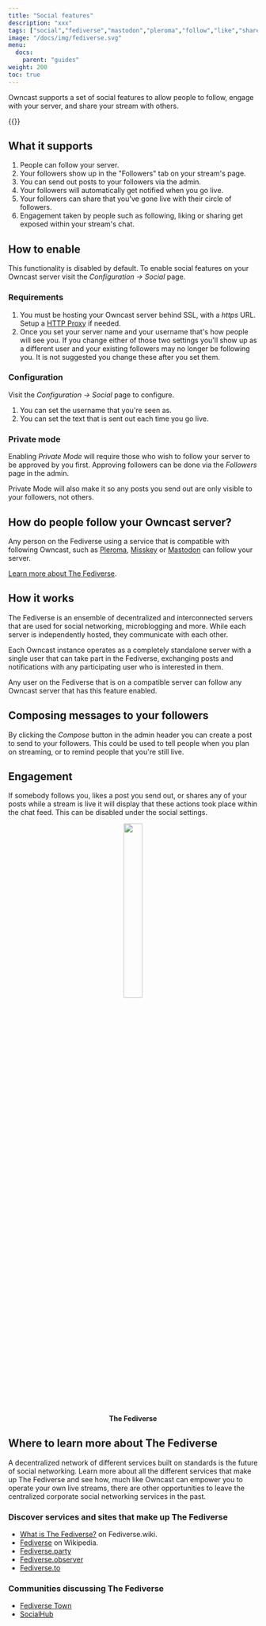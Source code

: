 ```yaml
---
title: "Social features"
description: "xxx"
tags: ["social","fediverse","mastodon","pleroma","follow","like","share"]
image: "/docs/img/fediverse.svg"
menu:
  docs:
    parent: "guides"
weight: 200
toc: true
---
```


Owncast supports a set of social features to allow people to follow, engage with your server, and share your stream with others.

{{<versionsupport feature="Social functionality" version="0.0.11">}}

## What it supports

1. People can follow your server.
1. Your followers show up in the "Followers" tab on your stream's page.
1. You can send out posts to your followers via the admin.
1. Your followers will automatically get notified when you go live.
1. Your followers can share that you've gone live with their circle of followers.
1. Engagement taken by people such as following, liking or sharing get exposed within your stream's chat.

## How to enable

This functionality is disabled by default. To enable social features on your Owncast server visit the _Configuration -> Social_ page.

### Requirements

1. You must be hosting your Owncast server behind SSL, with a _https_ URL. Setup a [HTTP Proxy](/docs/sslproxies/) if needed.
1. Once you set your server name and your username that's how people will see you. If you change either of those two settings you'll show up as a different user and your existing followers may no longer be following you. It is not suggested you change these after you set them.

### Configuration

Visit the _Configuration -> Social_ page to configure.

1. You can set the username that you're seen as.
1. You can set the text that is sent out each time you go live.

### Private mode

Enabling _Private Mode_ will require those who wish to follow your server to be approved by you first. Approving followers can be done via the _Followers_ page in the admin.

Private Mode will also make it so any posts you send out are only visible to your followers, not others.

## How do people follow your Owncast server?

Any person on the Fediverse using a service that is compatible with following Owncast, such as [Pleroma](https://pleroma.social/), [Misskey](https://join.misskey.page/) or [Mastodon](https://joinmastodon.org/) can follow your server.

[Learn more about The Fediverse](#learn-more).

## How it works

The Fediverse is an ensemble of decentralized and interconnected servers that are used for social networking, microblogging and more. While each server is independently hosted, they communicate with each other.

Each Owncast instance operates as a completely standalone server with a single user that can take part in the Fediverse, exchanging posts and notifications with any participating user who is interested in them.

Any user on the Fediverse that is on a compatible server can follow any Owncast server that has this feature enabled.

## Composing messages to your followers

By clicking the _Compose_ button in the admin header you can create a post to send to your followers. This could be used to tell people when you plan on streaming, or to remind people that you're still live.

## Engagement

If somebody follows you, likes a post you send out, or shares any of your posts while a stream is live it will display that these actions took place within the chat feed. This can be disabled under the social settings.


<center>
    <figure>
  <img src="/docs/img/fediverse.svg" width="30%" id="learn-more" />
  <figcaption>
      <h4>The Fediverse</h4>
  </figcaption>
</figure>
</center>

## Where to learn more about The Fediverse

A decentralized network of different services built on standards is the future of social networking. Learn more about all the different services that make up The Fediverse and see how, much like Owncast can empower you to operate your own live streams, there are other opportunities to leave the centralized corporate social networking services in the past.

### Discover services and sites that make up The Fediverse

- [What is The Fediverse?](https://joinfediverse.wiki/What_is_the_Fediverse%3F) on Fediverse.wiki.
- [Fediverse](https://en.wikipedia.org/wiki/Fediverse) on Wikipedia.
- [Fediverse.party](https://fediverse.party/)
- [Fediverse.observer](https://fediverse.observer/)
- [Fediverse.to](https://www.fediverse.to/)

### Communities discussing The Fediverse

- [Fediverse Town](https://fediverse.town)
- [SocialHub](https://socialhub.activitypub.rocks/)
